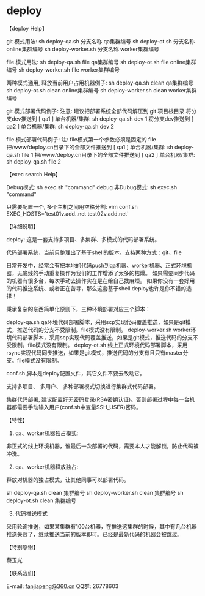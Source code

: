 # deploy

【deploy Help】

git 模式用法: 
sh deploy-qa.sh     分支名称 qa集群编号
sh deploy-ot.sh 分支名称 online集群编号
sh deploy-worker.sh 分支名称 worker集群编号

file 模式用法: 
sh deploy-qa.sh     file qa集群编号
sh deploy-ot.sh file online集群编号
sh deploy-worker.sh file worker集群编号

两种模式通用, 释放当前用户占用机器例子:
sh deploy-qa.sh     clean qa集群编号
sh deploy-ot.sh clean online集群编号
sh deploy-worker.sh clean worker集群编号

git 模式部署代码例子:
注意: 建议把部署系统全部代码解压到 git 项目根目录
将分支dev推送到 [ qa1 ] 单台机器/集群: sh deploy-qa.sh dev 1
将分支dev推送到 [ qa2 ] 单台机器/集群: sh deploy-qa.sh dev 2

file 模式部署代码例子:
注: file模式第一个参数必须是固定的 file
把/www/deploy.cn目录下的全部文件推送到 [ qa1 ] 单台机器/集群: sh deploy-qa.sh file 1
把/www/deploy.cn目录下的全部文件推送到 [ qa2 ] 单台机器/集群: sh deploy-qa.sh file 2

【exec search Help】

Debug模式:   sh exec.sh "command" debug
非Dubug模式: sh exec.sh "command"

只需要配置一个, 多个主机之间用空格分割: vim conf.sh
EXEC_HOSTS='test01v.add..net test02v.add.net'

【详细说明】

deploy: 这是一套支持多项目、多集群、多模式的代码部署系统。

代码部署系统，当前只整理出了基于shell的版本。支持两种方式：git、file

日常开发中，经常会有把本地的代码push到qa机器、worker机器、正式环境机器，无底线的手动重复操作为我们的工作增添了太多的枯燥。
如果需要同步代码的机器有很多台，每次手动去操作实在是在给自己找麻烦。
如果你没有一套好用的代码推送系统、或者正在苦寻，那么这套基于shell deploy也许是你不错的选择！

秉承复杂的东西简单化原则下，三种环境部署对应三个脚本：

deploy-qa.sh  qa环境代码部署脚本，采用scp实现代码覆盖推送，如果是git模式，推送代码的分支不受限制。file模式没有限制。
deploy-worker.sh  worker环境代码部署脚本，采用scp实现代码覆盖推送，如果是git模式，推送代码的分支不受限制。file模式没有限制。
deploy-ot.sh  线上正式环境代码部署脚本，采用rsync实现代码同步推送，如果是git模式，推送代码的分支有且只有master分支。file模式没有限制。

conf.sh 脚本是deploy配置文件，其它文件不要去改动它。

支持多项目、 多用户、 多种部署模式切换进行集群式代码部署。

集群代码部署, 建议配置好无密码登录(RSA密钥认证)。否则部署过程中每一台机器都需要手动输入用户(conf.sh中变量SSH_USER)密码。

【特性】

1) qa、worker机器独占模式:

非正式的线上环境机器，谁最后一次部署的代码，需要本人才能解锁，防止代码被冲洗。

2) qa、worker机器释放独占:

释放对机器的独占模式，让其他同事可以部署代码。

sh deploy-qa.sh     clean 集群编号
sh deploy-worker.sh clean 集群编号
sh deploy-ot.sh clean 集群编号

3) 代码推送模式

采用轮询推送，如果某集群有100台机器，在推送这集群的时候，其中有几台机器推送失败了，继续推送当前的版本即可。已经是最新代码的机器会被跳过。

【特别感谢】

蔡玉光

【联系我们】

E-mail: fanjiapeng@360.cn
QQ群: 26778603



